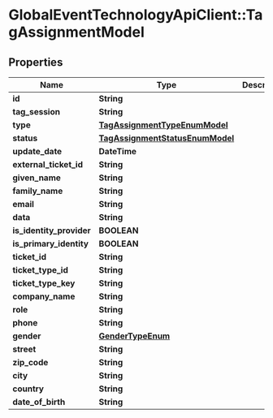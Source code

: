 # GlobalEventTechnologyApiClient::TagAssignmentModel

## Properties
Name | Type | Description | Notes
------------ | ------------- | ------------- | -------------
**id** | **String** |  | 
**tag_session** | **String** |  | [optional] 
**type** | [**TagAssignmentTypeEnumModel**](TagAssignmentTypeEnumModel.md) |  | 
**status** | [**TagAssignmentStatusEnumModel**](TagAssignmentStatusEnumModel.md) |  | 
**update_date** | **DateTime** |  | 
**external_ticket_id** | **String** |  | [optional] 
**given_name** | **String** |  | [optional] 
**family_name** | **String** |  | [optional] 
**email** | **String** |  | [optional] 
**data** | **String** |  | [optional] 
**is_identity_provider** | **BOOLEAN** |  | 
**is_primary_identity** | **BOOLEAN** |  | 
**ticket_id** | **String** |  | [optional] 
**ticket_type_id** | **String** |  | [optional] 
**ticket_type_key** | **String** |  | [optional] 
**company_name** | **String** |  | [optional] 
**role** | **String** |  | [optional] 
**phone** | **String** |  | [optional] 
**gender** | [**GenderTypeEnum**](GenderTypeEnum.md) |  | [optional] 
**street** | **String** |  | [optional] 
**zip_code** | **String** |  | [optional] 
**city** | **String** |  | [optional] 
**country** | **String** |  | [optional] 
**date_of_birth** | **String** |  | [optional] 

